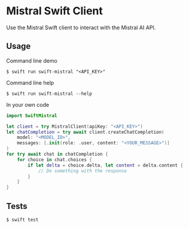 # Mistral Swift Client

Use the Mistral Swift client to interact with the Mistral AI API.

## Usage

Command line demo

```
$ swift run swift-mistral "<API_KEY>" 
```

Command line help

```
$ swift run swift-mistral --help
```

In your own code

```swift
import SwiftMistral

let client = try MistralClient(apiKey: "<API_KEY>")
let chatCompletion = try await client.createChatCompletion(
    model: "<MODEL_ID>", 
    messages: [.init(role: .user, content: "<YOUR_MESSAGE>")]
)
for try await chat in chatCompletion {
    for choice in chat.choices {
        if let delta = choice.delta, let content = delta.content {
            // Do something with the response
        }
    }
}
```

## Tests

```
$ swift test
```
